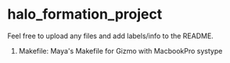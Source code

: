 # halo_formation_project
Feel free to upload any files and add labels/info to the README.
1. Makefile: Maya's Makefile for Gizmo with MacbookPro systype
